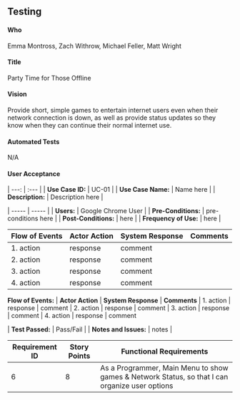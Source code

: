 ## Testing

#### Who
Emma Montross, Zach Withrow, Michael Feller, Matt Wright

#### Title 
Party Time for Those Offline

#### Vision
Provide short, simple games to entertain internet users even when their network connection is down, as well as provide status updates so they know when they can continue their normal internet use.

#### Automated Tests
N/A

#### User Acceptance 
| ---: | :--- |
| **Use Case ID:** | UC-01 |
| **Use Case Name:** | Name here |
| **Description:** | Description here |


| ----- | ----- |
| **Users:** | Google Chrome User |
| **Pre-Conditions:** | pre-conditions here |
| **Post-Conditions:** | here |
| **Frequency of Use:** | here |



Flow of Events | Actor Action |  System Response | Comments
--------------- | -------------- | -------------- | -------------- 
 | 1. action | response | comment
 | 2. action | response | comment
 | 3. action | response | comment
 | 4. action | response | comment

 **Flow of Events:** | **Actor Action** | **System Response** | **Comments** 
 | 1. action | response | comment 
 | 2. action | response | comment 
 | 3. action | response | comment 
 | 4. action | response | comment 
 
 
| **Test Passed:** | Pass/Fail |
| **Notes and Issues:** | notes |






 Requirement ID | Story Points | Functional Requirements 
--------------- | -------------- | -------------- 
 6 | 8 | As a Programmer, Main Menu to show games & Network Status, so that I can organize user options
